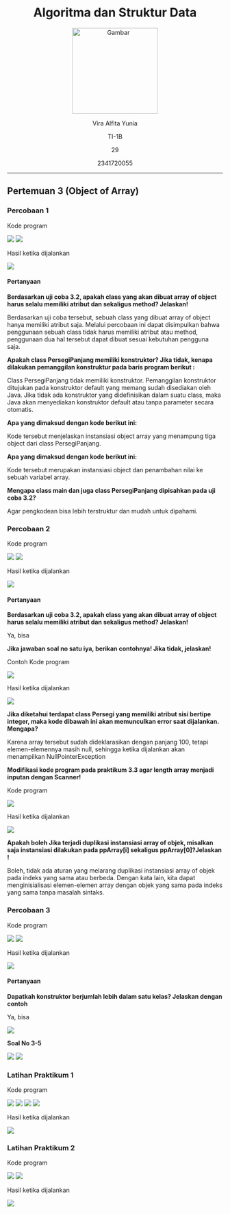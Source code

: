 <div align="center">

# Algoritma dan Struktur Data

<img src="https://static.wikia.nocookie.net/logopedia/images/8/8a/Politeknik_Negeri_Malang.png/revision/latest?cb=20190922202558" alt="Gambar" style="height: 200px">

<p>Vira Alfita Yunia</p>
<p>TI-1B</p>
<p>29</p>
<p>2341720055</p>

</div>

<hr>

## Pertemuan 3 (Object of Array)

### Percobaan 1

<p>Kode program</p>
<img src="gambar/Kode Percobaan 1.png">
<img src="gambar/Kode Percobaan 1 Main.png">
<p>Hasil ketika dijalankan</p>
<img src="gambar/Hasil Percobaan 1.png">

#### Pertanyaan

<strong><p>Berdasarkan uji coba 3.2, apakah class yang akan dibuat array of object harus selalu memiliki atribut dan sekaligus method? Jelaskan!<p></strong>

<p> Berdasarkan uji coba tersebut, sebuah class yang dibuat array of object hanya memiliki atribut saja. Melalui percobaan ini dapat disimpulkan bahwa penggunaan sebuah class tidak harus memiliki atribut atau method, penggunaan dua hal tersebut dapat dibuat sesuai kebutuhan pengguna saja.</p>

<strong><p>Apakah class PersegiPanjang memiliki konstruktor? Jika tidak, kenapa dilakukan pemanggilan
konstruktur pada baris program berikut :<p></strong>

<p>Class PersegiPanjang tidak memiliki konstruktor. Pemanggilan konstruktor ditujukan pada konstruktor default yang memang sudah disediakan oleh Java. Jika tidak ada konstruktor yang didefinisikan dalam suatu class, maka Java akan menyediakan konstruktor default atau tanpa parameter secara otomatis.</p>

<strong><p>Apa yang dimaksud dengan kode berikut ini:<p></strong>

<p>Kode tersebut menjelaskan instansiasi object array yang menampung tiga object dari class PersegiPanjang.</p>

<strong><p>Apa yang dimaksud dengan kode berikut ini:<p></strong>

<p>Kode tersebut merupakan instansiasi object dan penambahan nilai ke sebuah variabel array.</p>

<strong><p>Mengapa class main dan juga class PersegiPanjang dipisahkan pada uji coba 3.2?<p></strong>

<p>Agar pengkodean bisa lebih terstruktur dan mudah untuk dipahami.</p>

### Percobaan 2

<p>Kode program</p>
<img src="gambar/Kode Percobaan 2.png">
<img src="gambar/Kode Percobaan 2 Main.png">
<p>Hasil ketika dijalankan</p>
<img src="gambar/Hasil Percobaan 2.png">

#### Pertanyaan

<strong><p>Berdasarkan uji coba 3.2, apakah class yang akan dibuat array of object harus selalu memiliki atribut dan sekaligus method? Jelaskan!<p></strong>

<p>Ya, bisa</p>

<strong><p>Jika jawaban soal no satu iya, berikan contohnya! Jika tidak, jelaskan!<p></strong>

<p>Contoh Kode program</p>
<img src="gambar/Contoh Penerapan Array 2D.png">
<p>Hasil ketika dijalankan</p>
<img src="gambar/Hasil Contoh 2D.png">

<strong><p>Jika diketahui terdapat class Persegi yang memiliki atribut sisi bertipe integer, maka kode
dibawah ini akan memunculkan error saat dijalankan. Mengapa?<p></strong>

<p>Karena array tersebut sudah dideklarasikan dengan panjang 100, tetapi elemen-elemennya masih null, sehingga ketika dijalankan akan menampilkan NullPointerException</p>

<strong><p>Modifikasi kode program pada praktikum 3.3 agar length array menjadi inputan dengan Scanner!<p></strong>

<p>Kode program</p>
<img src="gambar/Kode Modifikasi Percobaan 2.png">
<p>Hasil ketika dijalankan</p>
<img src="gambar/Hasil Modifikasi Percobaan 2.png">

<strong><p>Apakah boleh Jika terjadi duplikasi instansiasi array of objek, misalkan saja instansiasi dilakukan
pada ppArray[i] sekaligus ppArray[0]?Jelaskan !<p></strong>

<p>Boleh, tidak ada aturan yang melarang duplikasi instansiasi array of objek pada indeks yang sama atau berbeda. Dengan kata lain, kita dapat menginisialisasi elemen-elemen array dengan objek yang sama pada indeks yang sama tanpa masalah sintaks.</p>

### Percobaan 3

<p>Kode program</p>
<img src="gambar/Kode Percobaan 3.png">
<img src="gambar/Kode Percobaan 3 Main.png">
<p>Hasil ketika dijalankan</p>
<img src="gambar/Hasil Percobaan 3.png">

#### Pertanyaan

<strong><p>Dapatkah konstruktor berjumlah lebih dalam satu kelas? Jelaskan dengan contoh<p></strong>

<p>Ya, bisa</p>
<img src="gambar/Contoh Konstruktor.png">

<strong><p>Soal No 3-5<p></strong>

<img src="gambar/Segitiga.png">
<img src="gambar/Hasil Segitiga.png">

### Latihan Praktikum 1

<p>Kode program</p>
<img src="gambar/Latihan Praktikum 1.png">
<img src="gambar/Kerucut.png">
<img src="gambar/Limas Segiempat.png">
<img src="gambar/Bola.png">
<p>Hasil ketika dijalankan</p>
<img src="gambar/Hasil Latihan Praktikum 1.png">

### Latihan Praktikum 2

<p>Kode program</p>
<img src="gambar/Latihan Praktikum 2.png">
<img src="gambar/Latihan Praktikum 2.png">
<p>Hasil ketika dijalankan</p>
<img src="gambar/Hasil 2.png">
